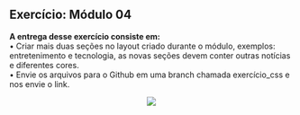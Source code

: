 ## Exercício: Módulo 04

**A entrega desse exercício consiste em:** <br>
• Criar mais duas seções no layout criado durante o módulo, exemplos:
entretenimento e tecnologia, as novas seções devem conter outras notícias e
diferentes cores.<br>
• Envie os arquivos para o Github em uma branch chamada exercício_css e nos envie o link.
<p align="center"> 
  <img src="imagens/pag.gif">
</p>